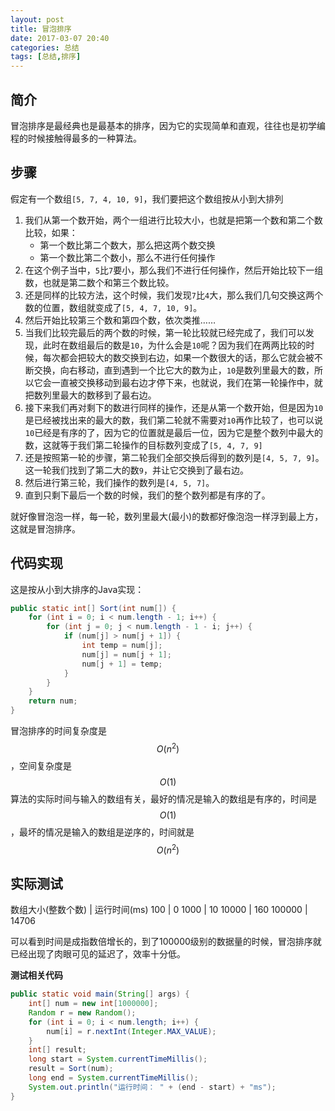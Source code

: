 ```yaml
---
layout: post
title: 冒泡排序
date: 2017-03-07 20:40
categories: 总结
tags: [总结,排序]
---
```

## 简介
冒泡排序是最经典也是最基本的排序，因为它的实现简单和直观，往往也是初学编程的时候接触得最多的一种算法。
## 步骤
假定有一个数组`[5, 7, 4, 10, 9]`，我们要把这个数组按从小到大排列
1. 我们从第一个数开始，两个一组进行比较大小，也就是把第一个数和第二个数比较，如果：
	- 第一个数比第二个数大，那么把这两个数交换
	- 第一个数比第二个数小，那么不进行任何操作
2. 在这个例子当中，`5`比`7`要小，那么我们不进行任何操作，然后开始比较下一组数，也就是第二数个和第三个数比较。
3. 还是同样的比较方法，这个时候，我们发现`7`比`4`大，那么我们几句交换这两个数的位置，数组就变成了`[5, 4, 7, 10, 9]`。
4. 然后开始比较第三个数和第四个数，依次类推……
5. 当我们比较完最后的两个数的时候，第一轮比较就已经完成了，我们可以发现，此时在数组最后的数是`10`，为什么会是`10`呢？因为我们在两两比较的时候，每次都会把较大的数交换到右边，如果一个数很大的话，那么它就会被不断交换，向右移动，直到遇到一个比它大的数为止，`10`是数列里最大的数，所以它会一直被交换移动到最右边才停下来，也就说，我们在第一轮操作中，就把数列里最大的数移到了最右边。
6. 接下来我们再对剩下的数进行同样的操作，还是从第一个数开始，但是因为`10`是已经被找出来的最大的数，我们第二轮就不需要对`10`再作比较了，也可以说`10`已经是有序的了，因为它的位置就是最后一位，因为它是整个数列中最大的数，这就等于我们第二轮操作的目标数列变成了`[5, 4, 7, 9]`
7. 还是按照第一轮的步骤，第二轮我们全部交换后得到的数列是`[4, 5, 7, 9]`。这一轮我们找到了第二大的数`9`，并让它交换到了最右边。
8. 然后进行第三轮，我们操作的数列是`[4, 5, 7]`。
9. 直到只剩下最后一个数的时候，我们的整个数列都是有序的了。

就好像冒泡泡一样，每一轮，数列里最大(最小)的数都好像泡泡一样浮到最上方，这就是冒泡排序。

## 代码实现
这是按从小到大排序的Java实现：
```java
public static int[] Sort(int num[]) {
	for (int i = 0; i < num.length - 1; i++) {
		for (int j = 0; j < num.length - 1 - i; j++) {
			if (num[j] > num[j + 1]) {
				int temp = num[j];
				num[j] = num[j + 1];
				num[j + 1] = temp;
			}
		}
	}
	return num;
}
```
冒泡排序的时间复杂度是$$ O(n^2) $$，空间复杂度是$$ O(1) $$
算法的实际时间与输入的数组有关，最好的情况是输入的数组是有序的，时间是$$ O(1) $$，最坏的情况是输入的数组是逆序的，时间就是$$ O(n^2) $$
## 实际测试

数组大小(整数个数) | 运行时间(ms)
100 | 0
1000 | 10
10000 | 160
100000 | 14706

可以看到时间是成指数倍增长的，到了100000级别的数据量的时候，冒泡排序就已经出现了肉眼可见的延迟了，效率十分低。

**测试相关代码**
```java
public static void main(String[] args) {
	int[] num = new int[1000000];
	Random r = new Random();
	for (int i = 0; i < num.length; i++) {
		num[i] = r.nextInt(Integer.MAX_VALUE);
	}
	int[] result;
	long start = System.currentTimeMillis();
	result = Sort(num);
	long end = System.currentTimeMillis();
	System.out.println("运行时间： " + (end - start) + "ms");
}
```
